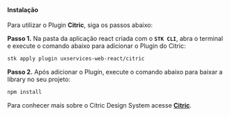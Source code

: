 #### Instalação
Para utilizar o Plugin **Citric**, siga os passos abaixo:

**Passo 1.** Na pasta da aplicação react criada com o **`STK CLI`**, abra o terminal e execute o comando abaixo para adicionar o Plugin do Citric:

```bash
stk apply plugin uxservices-web-react/citric
```

**Passo 2.** Após adicionar o Plugin, execute o comando abaixo para baixar a library no seu projeto:

```bash
npm install
```

Para conhecer mais sobre o Citric Design System acesse [**Citric**](https://citric.stackspot.com/).
